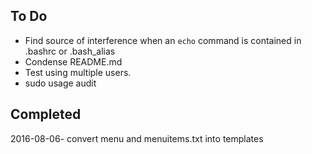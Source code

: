 ## To Do

* Find source of interference when an `echo` command is contained in .bashrc or .bash_alias
* Condense README.md
* Test using multiple users.
* sudo usage audit

## Completed

2016-08-06- convert  menu and menuitems.txt into templates
